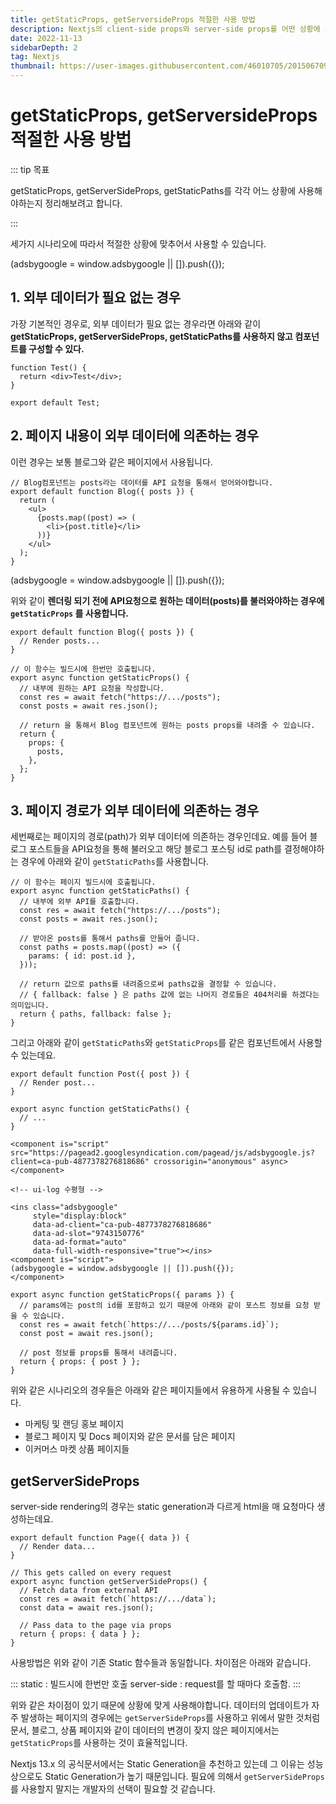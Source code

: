 ```yaml
---
title: getStaticProps, getServersideProps 적절한 사용 방법
description: Nextjs의 client-side props와 server-side props를 어떤 상황에 사용해야하는지 정리합니다.
date: 2022-11-13
sidebarDepth: 2
tag: Nextjs
thumbnail: https://user-images.githubusercontent.com/46010705/201506709-726c3fb5-041a-4f31-a6f8-687a88d5acb3.png
---
```


# getStaticProps, getServersideProps 적절한 사용 방법

::: tip 목표

getStaticProps, getServerSideProps, getStaticPaths를 각각 어느 상황에 사용해야하는지 정리해보려고 합니다.

:::

세가지 시나리오에 따라서 적절한 상황에 맞추어서 사용할 수 있습니다.

<component is="script" src="https://pagead2.googlesyndication.com/pagead/js/adsbygoogle.js?client=ca-pub-4877378276818686" crossorigin="anonymous" async></component>

<!-- ui-log 수평형 -->

<ins class="adsbygoogle"
     style="display:block"
     data-ad-client="ca-pub-4877378276818686"
     data-ad-slot="9743150776"
     data-ad-format="auto"
     data-full-width-responsive="true"></ins>
<component is="script">
(adsbygoogle = window.adsbygoogle || []).push({});
</component>

## 1. 외부 데이터가 필요 없는 경우

가장 기본적인 경우로, 외부 데이터가 필요 없는 경우라면 아래와 같이 **getStaticProps, getServerSideProps, getStaticPaths를 사용하지 않고 컴포넌트를 구성할 수 있다.**

```tsx
function Test() {
  return <div>Test</div>;
}

export default Test;
```

## 2. 페이지 내용이 외부 데이터에 의존하는 경우

이런 경우는 보통 블로그와 같은 페이지에서 사용됩니다.

```tsx
// Blog컴포넌트는 posts라는 데이터를 API 요청을 통해서 얻어와야합니다.
export default function Blog({ posts }) {
  return (
    <ul>
      {posts.map((post) => (
        <li>{post.title}</li>
      ))}
    </ul>
  );
}
```

<component is="script" src="https://pagead2.googlesyndication.com/pagead/js/adsbygoogle.js?client=ca-pub-4877378276818686" crossorigin="anonymous" async></component>

<!-- ui-log 수평형 -->

<ins class="adsbygoogle"
     style="display:block"
     data-ad-client="ca-pub-4877378276818686"
     data-ad-slot="9743150776"
     data-ad-format="auto"
     data-full-width-responsive="true"></ins>
<component is="script">
(adsbygoogle = window.adsbygoogle || []).push({});
</component>

위와 같이 **렌더링 되기 전에 API요청으로 원하는 데이터(posts)를 불러와야하는 경우에 `getStaticProps` 를 사용합니다.**

```tsx
export default function Blog({ posts }) {
  // Render posts...
}

// 이 함수는 빌드시에 한번만 호출됩니다.
export async function getStaticProps() {
  // 내부에 원하는 API 요청을 작성합니다.
  const res = await fetch("https://.../posts");
  const posts = await res.json();

  // return 을 통해서 Blog 컴포넌트에 원하는 posts props를 내려줄 수 있습니다.
  return {
    props: {
      posts,
    },
  };
}
```

## 3. 페이지 경로가 외부 데이터에 의존하는 경우

세번째로는 페이지의 경로(path)가 외부 데이터에 의존하는 경우인데요.
예를 들어 블로그 포스트들을 API요청을 통해 불러오고 해당 블로그 포스팅 id로 path를 결정해야하는 경우에 아래와 같이 `getStaticPaths`를 사용합니다.

```tsx
// 이 함수는 페이지 빌드시에 호출됩니다.
export async function getStaticPaths() {
  // 내부에 외부 API를 호출합니다.
  const res = await fetch("https://.../posts");
  const posts = await res.json();

  // 받아온 posts를 통해서 paths를 만들어 줍니다.
  const paths = posts.map((post) => ({
    params: { id: post.id },
  }));

  // return 값으로 paths를 내려줌으로써 paths값을 결정할 수 있습니다.
  // { fallback: false } 은 paths 값에 없는 나머지 경로들은 404처리를 하겠다는 의미입니다.
  return { paths, fallback: false };
}
```

그리고 아래와 같이 `getStaticPaths`와 `getStaticProps`를 같은 컴포넌트에서 사용할 수 있는데요.

```tsx
export default function Post({ post }) {
  // Render post...
}

export async function getStaticPaths() {
  // ...
}

<component is="script" src="https://pagead2.googlesyndication.com/pagead/js/adsbygoogle.js?client=ca-pub-4877378276818686" crossorigin="anonymous" async></component>

<!-- ui-log 수평형 -->

<ins class="adsbygoogle"
     style="display:block"
     data-ad-client="ca-pub-4877378276818686"
     data-ad-slot="9743150776"
     data-ad-format="auto"
     data-full-width-responsive="true"></ins>
<component is="script">
(adsbygoogle = window.adsbygoogle || []).push({});
</component>

export async function getStaticProps({ params }) {
  // params에는 post의 id를 포함하고 있기 때문에 아래와 같이 포스트 정보를 요청 받을 수 있습니다.
  const res = await fetch(`https://.../posts/${params.id}`);
  const post = await res.json();

  // post 정보를 props를 통해서 내려줍니다.
  return { props: { post } };
}
```

위와 같은 시나리오의 경우들은 아래와 같은 페이지들에서 유용하게 사용될 수 있습니다.

- 마케팅 및 랜딩 홍보 페이지
- 블로그 페이지 및 Docs 페이지와 같은 문서를 담은 페이지
- 이커머스 마켓 상품 페이지들

## getServerSideProps

server-side rendering의 경우는 static generation과 다르게 html을 매 요청마다 생성하는데요.

```tsx
export default function Page({ data }) {
  // Render data...
}

// This gets called on every request
export async function getServerSideProps() {
  // Fetch data from external API
  const res = await fetch(`https://.../data`);
  const data = await res.json();

  // Pass data to the page via props
  return { props: { data } };
}
```

사용방법은 위와 같이 기존 Static 함수들과 동일합니다.
차이점은 아래와 같습니다.

:::
static : 빌드시에 한번만 호출
server-side : request를 할 때마다 호출함.
:::

위와 같은 차이점이 있기 때문에 상황에 맞게 사용해야합니다.
데이터의 업데이트가 자주 발생하는 페이지의 경우에는 `getServerSideProps`를 사용하고 위에서 말한 것처럼 문서, 블로그, 상품 페이지와 같이 데이터의 변경이 잦지 않은 페이지에서는 `getStaticProps`를 사용하는 것이 효율적입니다.

Nextjs 13.x 의 공식문서에서는 Static Generation을 추천하고 있는데 그 이유는 성능상으로도 Static Generation가 높기 때문입니다. 필요에 의해서 `getServerSideProps`를 사용할지 말지는 개발자의 선택이 필요할 것 같습니다.
